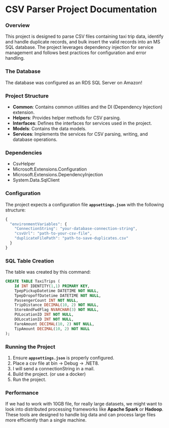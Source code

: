 # CSV Parser Project Documentation

### **Overview**

This project is designed to parse CSV files containing taxi trip data, identify and handle duplicate records, and bulk insert the valid records into an MS SQL database. The project leverages dependency injection for service management and follows best practices for configuration and error handling.

### **The Database**

The database was configured as an RDS SQL Server on Amazon!

### **Project Structure**

- **Common**: Contains common utilities and the DI (Dependency Injection) extension.
- **Helpers**: Provides helper methods for CSV parsing.
- **Interfaces**: Defines the interfaces for services used in the project.
- **Models**: Contains the data models.
- **Services**: Implements the services for CSV parsing, writing, and database operations.

### **Dependencies**

- CsvHelper
- Microsoft.Extensions.Configuration
- Microsoft.Extensions.DependencyInjection
- System.Data.SqlClient

### **Configuration**

The project expects a configuration file **`appsettings.json`** with the following structure:

```jsx
{
  "environmentVariables": {
    "ConnectionString": "your-database-connection-string",
    "csvUrl": "path-to-your-csv-file",
    "duplicateFilePath": "path-to-save-duplicates.csv"
  }
}
```

### **SQL Table Creation**

The table was created by this command:

```sql
CREATE TABLE TaxiTrips (
    Id INT IDENTITY(1,1) PRIMARY KEY,
    TpepPickupDatetime DATETIME NOT NULL,
    TpepDropoffDatetime DATETIME NOT NULL,
    PassengerCount INT NOT NULL,
    TripDistance DECIMAL(10, 2) NOT NULL,
    StoreAndFwdFlag NVARCHAR(3) NOT NULL,
    PULocationID INT NOT NULL,
    DOLocationID INT NOT NULL,
    FareAmount DECIMAL(10, 2) NOT NULL,
    TipAmount DECIMAL(10, 2) NOT NULL
);
```

### **Running the Project**

1. Ensure **`appsettings.json`** is properly configured.
2. Place a csv file at bin → Debug → .NET8.
3. I will send a connectionString in a mail.
4. Build the project. (or use a docker)
5. Run the project.

### **Performance**
If we had to work with 10GB file, for really large datasets, we might want to look into distributed processing frameworks like **Apache Spark** or **Hadoop**. These tools are designed to handle big data and can process large files more efficiently than a single machine.
